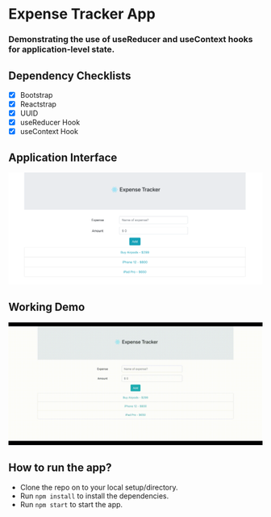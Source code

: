 # Expense Tracker App
### Demonstrating the use of useReducer and useContext hooks for application-level state.

## Dependency Checklists
- [x] Bootstrap
- [x] Reactstrap
- [x] UUID
- [x] useReducer Hook
- [x] useContext Hook

## Application Interface

![react-expense-tracker](./src/images/expense-tracker.png)


## Working Demo

![react-expense-tracker](./src/images/expense-tracker.gif)

## How to run the app?

- Clone the repo on to your local setup/directory.
- Run `npm install` to install the dependencies.
- Run `npm start` to start the app.
